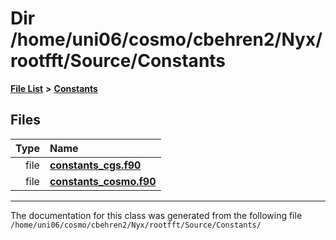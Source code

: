 
# Dir /home/uni06/cosmo/cbehren2/Nyx/rootfft/Source/Constants


[**File List**](files.md) **>** [**Constants**](dir_07f778f17d33213a19d33863e392ca9b.md)











## Files

| Type | Name |
| ---: | :--- |
| file | [**constants\_cgs.f90**](constants__cgs_8f90.md) <br> |
| file | [**constants\_cosmo.f90**](constants__cosmo_8f90.md) <br> |


















------------------------------
The documentation for this class was generated from the following file `/home/uni06/cosmo/cbehren2/Nyx/rootfft/Source/Constants/`